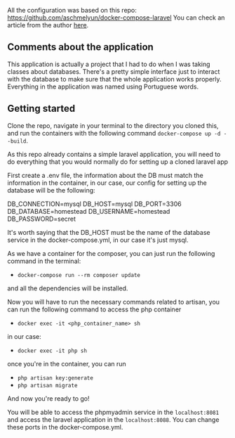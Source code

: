 All the configuration was based on this repo: https://github.com/aschmelyun/docker-compose-laravel
You can check an article from the author [here](https://dev.to/aschmelyun/the-beauty-of-docker-for-local-laravel-development-13c0).

## Comments about the application
This application is actually a project that I had to do when I was taking classes about databases. There's a pretty simple interface just to interact with the database to make sure that the whole application works properly. Everything in the application was named using Portuguese words.

## Getting started

Clone the repo, navigate in your terminal to the directory you cloned this, and run the containers with the following command `docker-compose up -d --build`.

As this repo already contains a simple laravel application, you will need to do everything that you would normally do for setting up a cloned laravel app

First create a .env file, the information about the DB must match the information in the container, in our case, our config for setting up the database will be the following:

DB_CONNECTION=mysql 
DB_HOST=mysql
DB_PORT=3306
DB_DATABASE=homestead
DB_USERNAME=homestead
DB_PASSWORD=secret

It's worth saying that the DB_HOST must be the name of the database service in the docker-compose.yml, in our case it's just mysql.

As we have a container for the composer, you can just run the following command in the terminal:

- `docker-compose run --rm composer update`

and all the dependencies will be installed.

Now you will have to run the necessary commands related to artisan, you can run the following command to access the php container

- `docker exec -it <php_container_name> sh`

in our case:

- `docker exec -it php sh`

once you're in the container, you can run

- `php artisan key:generate`
- `php artisan migrate`
 
And now you're ready to go!

You will be able to access the phpmyadmin service in the `localhost:8081` and access the laravel application in the `localhost:8088`. You can change these ports in the docker-compose.yml.

